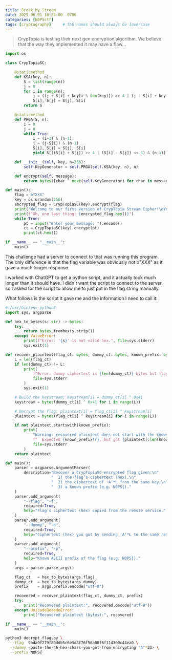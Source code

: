 ```yaml
---
title: Break My Stream
date: 2025-06-01 10:38:00 -0700
categories: [N0PSctf]
tags: [cryptography]     # TAG names should always be lowercase
---
```


> CrypTopia is testing their next gen encryption algorithm. We believe that the way they implemented it may have a flaw...

```python
import os

class CrypTopiaSC:

    @staticmethod
    def KSA(key, n):
        S = list(range(n))
        j = 0
        for i in range(n):
            j = ((j + S[i] + key[i % len(key)]) >> 4 | (j - S[i] + key[i % len(key)]) << 4) & (n-1)
            S[i], S[j] = S[j], S[i]
        return S

    @staticmethod
    def PRGA(S, n):
        i = 0
        j = 0
        while True:
            i = (i+1) & (n-1)
            j = (j+S[i]) & (n-1)
            S[i], S[j] = S[j], S[i]
            yield S[((S[i] + S[j]) >> 4 | (S[i] - S[j]) << 4) & (n-1)]

    def __init__(self, key, n=256):
        self.KeyGenerator = self.PRGA(self.KSA(key, n), n)

    def encrypt(self, message):
        return bytes([char ^ next(self.KeyGenerator) for char in message])

def main():
    flag = b"XXX"
    key = os.urandom(256)
    encrypted_flag = CrypTopiaSC(key).encrypt(flag)
    print("Welcome to our first version of CrypTopia Stream Cipher!\nYou can here encrypt any message you want.")
    print(f"Oh, one last thing: {encrypted_flag.hex()}")
    while True:
        pt = input("Enter your message: ").encode()
        ct = CrypTopiaSC(key).encrypt(pt)
        print(ct.hex())

if __name__ == "__main__":
    main()
```

This challenge had a server to connect to that was running this program. The only difference is that the flag variable was obviously not b"XXX" as it gave a much longer response. 

I worked with ChatGPT to get a python script, and it actually took much longer than it should have. I didn't want the script to connect to the server, so I asked for the script to allow me to just put in the flag string manually. 

What follows is the script it gave me and the information I need to call it:

```python
#!/usr/bin/env python3
import sys, argparse

def hex_to_bytes(s: str) -> bytes:
    try:
        return bytes.fromhex(s.strip())
    except ValueError:
        print(f"Error: '{s}' is not valid hex.", file=sys.stderr)
        sys.exit(1)

def recover_plaintext(flag_ct: bytes, dummy_ct: bytes, known_prefix: bytes) -> bytes:
    L = len(flag_ct)
    if len(dummy_ct) != L:
        print(
            f"Error: dummy ciphertext is {len(dummy_ct)} bytes but flag ciphertext is {L} bytes.",
            file=sys.stderr
        )
        sys.exit(1)

    # Build the keystream: keystream[i] = dummy_ct[i] ^ 0x41
    keystream = bytes(dummy_ct[i] ^ 0x41 for i in range(L))

    # Decrypt the flag: plaintext[i] = flag_ct[i] ^ keystream[i]
    plaintext = bytes(flag_ct[i] ^ keystream[i] for i in range(L))

    if not plaintext.startswith(known_prefix):
        print(
            "Warning: recovered plaintext does not start with the known prefix.\n"
            f"  Expected {known_prefix!r}, but got {plaintext[:len(known_prefix)]!r}.",
            file=sys.stderr
        )
    return plaintext

def main():
    parser = argparse.ArgumentParser(
        description="Recover a CrypTopiaSC‐encrypted flag given:\n"
                    "  1) the flag’s ciphertext (hex),\n"
                    "  2) the ciphertext of 'A'*L from the same key,\n"
                    "  3) a known prefix (e.g. N0PS{)."
    )
    parser.add_argument(
        "--flag", "-f",
        required=True,
        help="Flag’s ciphertext (hex) copied from the remote service."
    )
    parser.add_argument(
        "--dummy", "-d",
        required=True,
        help="Ciphertext (hex) you got by sending 'A'*L to the same remote service."
    )
    parser.add_argument(
        "--prefix", "-p",
        required=True,
        help="Known ASCII prefix of the flag (e.g. N0PS{)."
    )
    args = parser.parse_args()

    flag_ct   = hex_to_bytes(args.flag)
    dummy_ct  = hex_to_bytes(args.dummy)
    prefix    = args.prefix.encode("utf-8")

    recovered = recover_plaintext(flag_ct, dummy_ct, prefix)
    try:
        print("Recovered plaintext:", recovered.decode("utf-8"))
    except UnicodeDecodeError:
        print("Recovered plaintext (bytes):", recovered)

if __name__ == "__main__":
    main()
```
```bash
python3 decrypt_flag.py \
  --flag  9bda0f279f80ddb5c6e3d8f76f56a88f6f114300c44ea0 \
  --dummy <paste‑the‑46‑hex‑chars‑you‑got‑from‑encrypting "A"*23> \
  --prefix N0PS{
```

